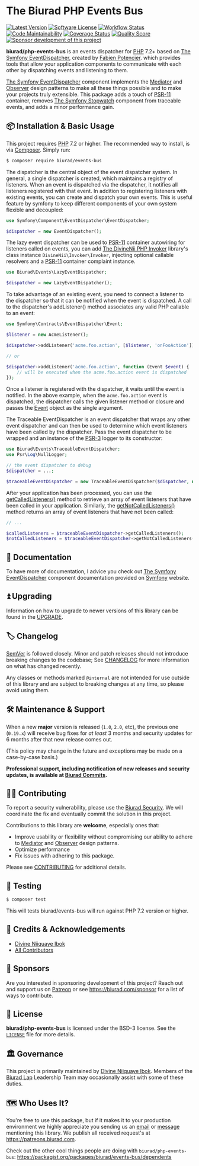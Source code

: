 # The Biurad PHP Events Bus

[![Latest Version](https://img.shields.io/packagist/v/biurad/events-bus.svg?style=flat-square)](https://packagist.org/packages/biurad/events-bus)
[![Software License](https://img.shields.io/badge/License-BSD--3-brightgreen.svg?style=flat-square)](LICENSE)
[![Workflow Status](https://img.shields.io/github/workflow/status/biurad/php-events-bus/Tests?style=flat-square)](https://github.com/biurad/php-events-bus/actions?query=workflow%3ATests)
[![Code Maintainability](https://img.shields.io/codeclimate/maintainability/biurad/php-events-bus?style=flat-square)](https://codeclimate.com/github/biurad/php-events-bus)
[![Coverage Status](https://img.shields.io/codecov/c/github/biurad/php-events-bus?style=flat-square)](https://codecov.io/gh/biurad/php-events-bus)
[![Quality Score](https://img.shields.io/scrutinizer/g/biurad/php-events-bus.svg?style=flat-square)](https://scrutinizer-ci.com/g/biurad/php-events-bus)
[![Sponsor development of this project](https://img.shields.io/badge/sponsor%20this%20package-%E2%9D%A4-ff69b4.svg?style=flat-square)](https://biurad.com/sponsor)

**biurad/php-events-bus** is an events dispatcher for [PHP] 7.2+ based on [The Symfony EventDispatcher][symfony-event-dispatcher], created by [Fabien Potencier][@fabpot]. which provides tools that allow your application components to communicate with each other by dispatching events and listening to them.

[The Symfony EventDispatcher][symfony-event-dispatcher] component implements the [Mediator](https://en.wikipedia.org/wiki/Mediator_pattern) and [Observer](https://en.wikipedia.org/wiki/Observer_pattern) design patterns to make all these things possible and to make your projects truly extensible. This package adds a touch of [PSR-11] container, removes [The Symfony Stopwatch][symfony-stopwatch] component from traceable events, and adds a minor performance gain.

## 📦 Installation & Basic Usage

This project requires [PHP] 7.2 or higher. The recommended way to install, is via [Composer]. Simply run:

```bash
$ composer require biurad/events-bus
```

The dispatcher is the central object of the event dispatcher system. In general, a single dispatcher is created, which maintains a registry of listeners. When an event is dispatched via the dispatcher, it notifies all listeners registered with that event. In addition to registering listeners with existing events, you can create and dispatch your own events. This is useful feature by symfony to keep different components of your own system flexible and decoupled:

```php
use Symfony\Component\EventDispatcher\EventDispatcher;

$dispatcher = new EventDispatcher();
```

The lazy event dispatcher can be used to [PSR-11] container autowiring for listeners called on events, you can add [The DivineNii PHP Invoker][divinenii-php-invoker] library's class instance `DivineNii\Invoker\Invoker`, injecting optional callable resolvers and a [PSR-11] container complaint instance.

```php
use Biurad\Events\LazyEventDispatcher;

$dispatcher = new LazyEventDispatcher();
```

To take advantage of an existing event, you need to connect a listener to the dispatcher so that it can be notified when the event is dispatched. A call to the dispatcher's addListener() method associates any valid PHP callable to an event:

```php
use Symfony\Contracts\EventDispatcher\Event;

$listener = new AcmeListener();

$dispatcher->addListener('acme.foo.action', [$listener, 'onFooAction']);

// or

$dispatcher->addListener('acme.foo.action', function (Event $event) {
    // will be executed when the acme.foo.action event is dispatched
});
```

Once a listener is registered with the dispatcher, it waits until the event is notified. In the above example, when the `acme.foo.action` event is dispatched, the dispatcher calls the given listener method or closure and passes the [Event](http://api.symfony.com/master/Symfony/Contracts/EventDispatcher/Event.html) object as the single argument.

The Traceable EventDispatcher is an event dispatcher that wraps any other event dispatcher and can then be used to determine which event listeners have been called by the dispatcher. Pass the event dispatcher to be wrapped and an instance of the [PSR-3] logger to its constructor:

```php
use Biurad\Events\TraceableEventDispatcher;
use Psr\Log\NullLogger;

// the event dispatcher to debug
$dispatcher = ...;

$traceableEventDispatcher = new TraceableEventDispatcher($dispatcher, new NullLogger());
```
After your application has been processed, you can use the [getCalledListeners()](http://api.symfony.com/master/Symfony/Component/EventDispatcher/Debug/TraceableEventDispatcher.html#method_getCalledListeners) method to retrieve an array of event listeners that have been called in your application. Similarly, the [getNotCalledListeners()](http://api.symfony.com/master/Symfony/Component/EventDispatcher/Debug/TraceableEventDispatcher.html#method_getNotCalledListeners) method returns an array of event listeners that have not been called:

```php
// ...

$calledListeners = $traceableEventDispatcher->getCalledListeners();
$notCalledListeners = $traceableEventDispatcher->getNotCalledListeners();
```

## 📓 Documentation

To have more of documentation, I advice you check out [The Symfony EventDispatcher][symfony-event-dispatcher] component documentation provided on [Symfony](https://symfony.com) website.

## ⏫ Upgrading

Information on how to upgrade to newer versions of this library can be found in the [UPGRADE].

## 🏷️ Changelog

[SemVer](http://semver.org/) is followed closely. Minor and patch releases should not introduce breaking changes to the codebase; See [CHANGELOG] for more information on what has changed recently.

Any classes or methods marked `@internal` are not intended for use outside of this library and are subject to breaking changes at any time, so please avoid using them.

## 🛠️ Maintenance & Support

When a new **major** version is released (`1.0`, `2.0`, etc), the previous one (`0.19.x`) will receive bug fixes for _at least_ 3 months and security updates for 6 months after that new release comes out.

(This policy may change in the future and exceptions may be made on a case-by-case basis.)

**Professional support, including notification of new releases and security updates, is available at [Biurad Commits][commit].**

## 👷‍♀️ Contributing

To report a security vulnerability, please use the [Biurad Security](https://security.biurad.com). We will coordinate the fix and eventually commit the solution in this project.

Contributions to this library are **welcome**, especially ones that:

- Improve usability or flexibility without compromising our ability to adhere to [Mediator](https://en.wikipedia.org/wiki/Mediator_pattern) and [Observer](https://en.wikipedia.org/wiki/Observer_pattern) design patterns.
- Optimize performance
- Fix issues with adhering to this package.

Please see [CONTRIBUTING] for additional details.

## 🧪 Testing

```bash
$ composer test
```

This will tests biurad/events-bus will run against PHP 7.2 version or higher.

## 👥 Credits & Acknowledgements

- [Divine Niiquaye Ibok][@divineniiquaye]
- [All Contributors][]

## 🙌 Sponsors

Are you interested in sponsoring development of this project? Reach out and support us on [Patreon](https://www.patreon.com/biurad) or see <https://biurad.com/sponsor> for a list of ways to contribute.

## 📄 License

**biurad/php-events-bus** is licensed under the BSD-3 license. See the [`LICENSE`](LICENSE) file for more details.

## 🏛️ Governance

This project is primarily maintained by [Divine Niiquaye Ibok][@divineniiquaye]. Members of the [Biurad Lap][] Leadership Team may occasionally assist with some of these duties.

## 🗺️ Who Uses It?

You're free to use this package, but if it makes it to your production environment we highly appreciate you sending us an [email] or [message] mentioning this library. We publish all received request's at <https://patreons.biurad.com>.

Check out the other cool things people are doing with `biurad/php-events-bus`: <https://packagist.org/packages/biurad/events-bus/dependents>

[PHP]: https://php.net
[Composer]: https://getcomposer.org
[@divineniiquaye]: https://github.com/divineniiquaye
[commit]: https://commits.biurad.com/php-events-bus.git
[UPGRADE]: UPGRADE-1.x.md
[CHANGELOG]: CHANGELOG-0.x.md
[CONTRIBUTING]: ./.github/CONTRIBUTING.md
[All Contributors]: https://github.com/biurad/php-events-bus/contributors
[Biurad Lap]: https://team.biurad.com
[email]: support@biurad.com
[message]: https://projects.biurad.com/message
[PSR-3]: http://www.php-fig.org/psr/psr-3/
[PSR-11]: http://www.php-fig.org/psr/psr-11/
[divinenii-php-invoker]: https://github.com/divineniiquaye/php-invoker
[@fabpot]: https://github.com/fabpot
[symfony-event-dispatcher]: https://github.com/symfony/event-dispatcher
[symfony-stopwatch]: https://github.com/symfony/stopwatch
